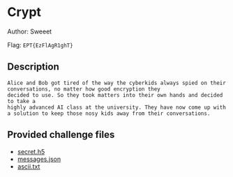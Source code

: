 # Crypt
Author: Sweeet

Flag: `EPT{EzFlAgR1ghT}`
## Description
```
Alice and Bob got tired of the way the cyberkids always spied on their conversations, no matter how good encryption they 
decided to use. So they took matters into their own hands and decided to take a
highly advanced AI class at the university. They have now come up with a solution to keep those nosy kids away from their conversations.
```

## Provided challenge files
* [secret.h5](secret.h5)
* [messages.json](messages.json)
* [ascii.txt](ascii.txt)
